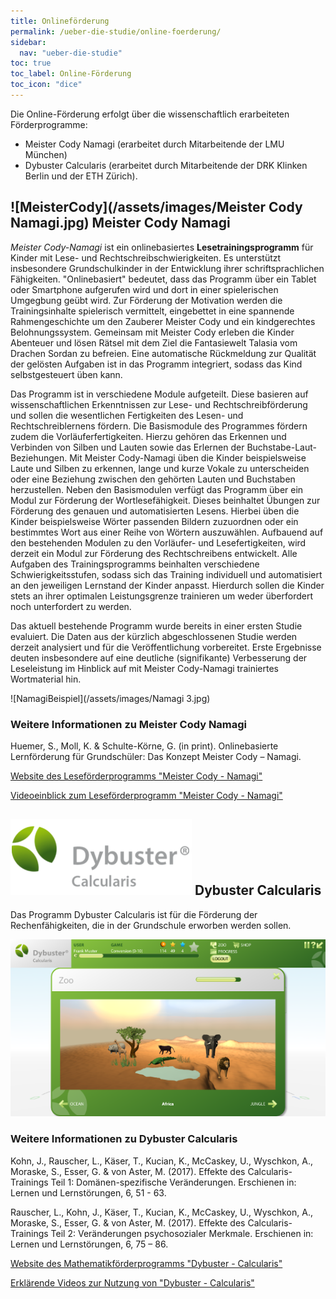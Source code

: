 ```yaml
---
title: Onlineförderung
permalink: /ueber-die-studie/online-foerderung/
sidebar:
  nav: "ueber-die-studie"
toc: true
toc_label: Online-Förderung
toc_icon: "dice"
---
```


Die Online-Förderung erfolgt über die wissenschaftlich erarbeiteten Förderprogramme:
- Meister Cody Namagi (erarbeitet durch Mitarbeitende der LMU München)
- Dybuster Calcularis (erarbeitet durch Mitarbeitende der DRK Klinken Berlin und der ETH Zürich).

## ![MeisterCody](/assets/images/Meister Cody Namagi.jpg) Meister Cody Namagi
*Meister Cody-Namagi* ist ein onlinebasiertes **Lesetrainingsprogramm** für Kinder mit Lese- und Rechtschreibschwierigkeiten. 
Es unterstützt insbesondere Grundschulkinder in der Entwicklung ihrer schriftsprachlichen Fähigkeiten. 
"Onlinebasiert" bedeutet, dass das Programm über ein Tablet oder Smartphone aufgerufen wird und dort in einer spielerischen Umgegbung geübt wird.
Zur Förderung der Motivation werden die Trainingsinhalte spielerisch vermittelt, eingebettet in eine spannende Rahmengeschichte um den Zauberer Meister Cody und ein kindgerechtes Belohnungssystem. 
Gemeinsam mit Meister Cody erleben die Kinder Abenteuer und lösen Rätsel mit dem Ziel die Fantasiewelt Talasia vom Drachen Sordan zu befreien. Eine automatische Rückmeldung zur Qualität der gelösten Aufgaben ist in das Programm integriert, sodass das Kind selbstgesteuert üben kann.

 Das Programm ist in verschiedene Module aufgeteilt. Diese basieren auf wissenschaftlichen Erkenntnissen zur Lese- und Rechtschreibförderung und sollen die wesentlichen Fertigkeiten des Lesen- und Rechtschreiblernens fördern. 
Die Basismodule des Programmes fördern zudem die Vorläuferfertigkeiten. Hierzu gehören das Erkennen und Verbinden von Silben und Lauten sowie das Erlernen der Buchstabe-Laut-Beziehungen. 
Mit Meister Cody-Namagi üben die Kinder beispielsweise Laute und Silben zu erkennen, lange und kurze Vokale zu unterscheiden oder eine Beziehung zwischen den gehörten Lauten und Buchstaben herzustellen. 
Neben den Basismodulen verfügt das Programm über ein Modul zur Förderung der Wortlesefähigkeit. Dieses beinhaltet Übungen zur Förderung des genauen und automatisierten Lesens. 
Hierbei üben die Kinder beispielsweise Wörter passenden Bildern zuzuordnen oder ein bestimmtes Wort aus einer Reihe von Wörtern auszuwählen. 
Aufbauend auf den bestehenden Modulen zu den Vorläufer- und Lesefertigkeiten, wird derzeit ein Modul zur Förderung des Rechtschreibens entwickelt.
Alle Aufgaben des Trainingsprogramms beinhalten verschiedene Schwierigkeitsstufen, sodass sich das Training individuell und automatisiert an den jeweiligen Lernstand der Kinder anpasst. 
Hierdurch sollen die Kinder stets an ihrer optimalen Leistungsgrenze trainieren um weder überfordert noch unterfordert zu werden.

Das aktuell bestehende Programm wurde bereits in einer ersten Studie evaluiert. Die Daten aus der kürzlich abgeschlossenen Studie werden derzeit analysiert und für die Veröffentlichung vorbereitet. 
Erste Ergebnisse deuten insbesondere auf eine deutliche (signifikante) Verbesserung der Leseleistung im Hinblick auf mit Meister Cody-Namagi trainiertes Wortmaterial hin. 

![NamagiBeispiel](/assets/images/Namagi 3.jpg)

### Weitere Informationen zu Meister Cody Namagi
Huemer, S., Moll, K. & Schulte-Körne, G. (in print). Onlinebasierte Lernförderung für Grundschüler: Das Konzept Meister Cody – Namagi.

[Website des Leseförderprogramms "Meister Cody - Namagi"](https://www.meistercody.com/produkte/namagi-legasthenie/)

[Videoeinblick zum Leseförderprogramm "Meister Cody - Namagi"](https://www.youtube.com/watch?v=evtTF3kk1mo)

## ![Dybuster](/assets/images/Calcularis.png) Dybuster Calcularis
Das Programm Dybuster Calcularis ist für die Förderung der Rechenfähigkeiten, die in der Grundschule erworben werden sollen.

![Dybuster Beispiel](/assets/images/CalcularisZooAfricaLandscape.png)

### Weitere Informationen zu Dybuster Calcularis 

Kohn, J., Rauscher, L., Käser, T., Kucian, K., McCaskey, U., Wyschkon, A., Moraske, S., Esser, G. & von Aster, M. (2017). Effekte des Calcularis-Trainings Teil 1: Domänen-spezifische Veränderungen. Erschienen in: Lernen und Lernstörungen, 6, 51 - 63. 

Rauscher, L., Kohn, J., Käser, T., Kucian, K., McCaskey, U., Wyschkon, A., Moraske, S., Esser, G. & von Aster, M. (2017). Effekte des Calcularis-Trainings Teil 2: Veränderungen psychosozialer Merkmale. Erschienen in: Lernen und Lernstörungen, 6, 75 – 86. 

[Website des Mathematikförderprogramms "Dybuster - Calcularis"](https://dybuster.com/de/calcularis/)

[Erklärende Videos zur Nutzung von "Dybuster - Calcularis"](https://dybuster.com/de/home/videos/)

